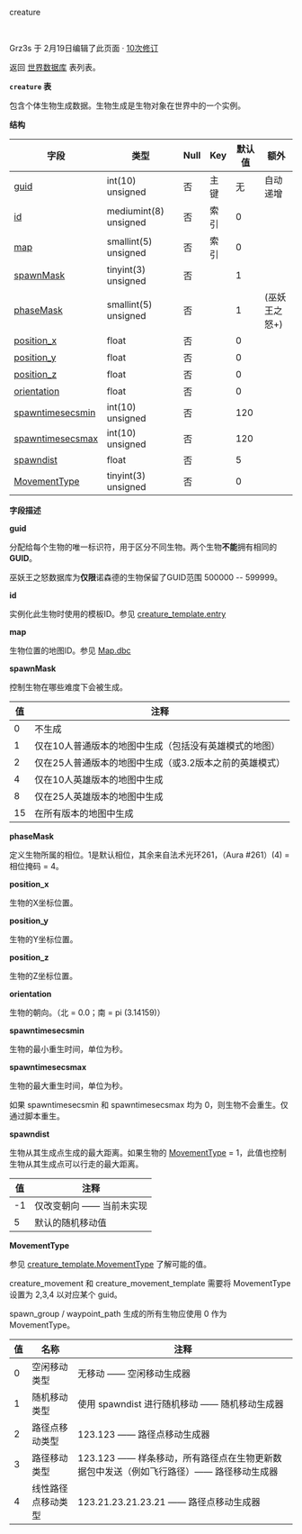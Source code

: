 creature

 

Grz3s 于 2月19日编辑了此页面 · [10次修订](https://github.com/cmangos/issues/wiki/creature/_history)

返回 [世界数据库](https://github.com/cmangos/issues/wiki/mangosdb_struct) 表列表。

**`creature` 表**

包含个体生物生成数据。生物生成是生物对象在世界中的一个实例。

**结构**

| **字段**                                                                       | **类型**            | **Null** | **Key** | **默认值** | **额外**        |
| ------------------------------------------------------------------------------ | ------------------- | -------- | ------- | ---------- | --------------- |
| [guid](https://github.com/cmangos/issues/wiki/creature#guid)                   | int(10) unsigned    | 否       | 主键    | 无         | 自动递增        |
| [id](https://github.com/cmangos/issues/wiki/creature#id)                       | mediumint(8) unsigned | 否       | 索引    | 0          |                 |
| [map](https://github.com/cmangos/issues/wiki/creature#map)                     | smallint(5) unsigned | 否       | 索引    | 0          |                 |
| [spawnMask](https://github.com/cmangos/issues/wiki/creature#spawnmask)         | tinyint(3) unsigned | 否       |         | 1          |                 |
| [phaseMask](https://github.com/cmangos/issues/wiki/creature#phasemask)         | smallint(5) unsigned | 否       |         | 1          | (巫妖王之怒+)   |
| [position_x](https://github.com/cmangos/issues/wiki/creature#position_x)       | float               | 否       |         | 0          |                 |
| [position_y](https://github.com/cmangos/issues/wiki/creature#position_y)       | float               | 否       |         | 0          |                 |
| [position_z](https://github.com/cmangos/issues/wiki/creature#position_z)       | float               | 否       |         | 0          |                 |
| [orientation](https://github.com/cmangos/issues/wiki/creature#orientation)     | float               | 否       |         | 0          |                 |
| [spawntimesecsmin](https://github.com/cmangos/issues/wiki/creature#spawntimesecsmin) | int(10) unsigned    | 否       |         | 120        |                 |
| [spawntimesecsmax](https://github.com/cmangos/issues/wiki/creature#spawntimesecsmax) | int(10) unsigned    | 否       |         | 120        |                 |
| [spawndist](https://github.com/cmangos/issues/wiki/creature#spawndist)         | float               | 否       |         | 5          |                 |
| [MovementType](https://github.com/cmangos/issues/wiki/creature#movementtype)   | tinyint(3) unsigned | 否       |         | 0          |                 |

**字段描述**

**guid**

分配给每个生物的唯一标识符，用于区分不同生物。两个生物**不能**拥有相同的**GUID**。

巫妖王之怒数据库为**仅限**诺森德的生物保留了GUID范围 500000 -- 599999。

**id**

实例化此生物时使用的模板ID。参见 [creature_template.entry](https://github.com/cmangos/issues/wiki/creature_template#entry)

**map**

生物位置的地图ID。参见 [Map.dbc](https://github.com/cmangos/issues/wiki/Map.dbc)

**spawnMask**

控制生物在哪些难度下会被生成。

| **值** | **注释**                                                                 |
| ------ | ------------------------------------------------------------------------ |
| 0      | 不生成                                                                   |
| 1      | 仅在10人普通版本的地图中生成（包括没有英雄模式的地图）                   |
| 2      | 仅在25人普通版本的地图中生成（或3.2版本之前的英雄模式）                  |
| 4      | 仅在10人英雄版本的地图中生成                                             |
| 8      | 仅在25人英雄版本的地图中生成                                             |
| 15     | 在所有版本的地图中生成                                                   |

**phaseMask**

定义生物所属的相位。1是默认相位，其余来自法术光环261，（Aura #261）(4) = 相位掩码 = 4。

**position_x**

生物的X坐标位置。

**position_y**

生物的Y坐标位置。

**position_z**

生物的Z坐标位置。

**orientation**

生物的朝向。（北 = 0.0；南 = pi (3.14159)）

**spawntimesecsmin**

生物的最小重生时间，单位为秒。

**spawntimesecsmax**

生物的最大重生时间，单位为秒。

如果 spawntimesecsmin 和 spawntimesecsmax 均为 0，则生物不会重生。仅通过脚本重生。

**spawndist**

生物从其生成点生成的最大距离。如果生物的 [MovementType](https://github.com/cmangos/issues/wiki/creature#MovementType) = 1，此值也控制生物从其生成点可以行走的最大距离。

| **值** | **注释**                             |
| ------ | ------------------------------------ |
| -1     | 仅改变朝向 —— 当前未实现             |
| 5      | 默认的随机移动值                     |

**MovementType**

参见 [creature_template.MovementType](https://github.com/cmangos/issues/wiki/creature_template#MovementType) 了解可能的值。

creature_movement 和 creature_movement_template 需要将 MovementType 设置为 2,3,4 以对应某个 guid。

spawn_group / waypoint_path 生成的所有生物应使用 0 作为 MovementType。

| **值** | **名称**               | **注释**                                                                                     |
| ------ | ---------------------- | -------------------------------------------------------------------------------------------- |
| 0      | 空闲移动类型           | 无移动 —— 空闲移动生成器                                                                     |
| 1      | 随机移动类型           | 使用 spawndist 进行随机移动 —— 随机移动生成器                                                |
| 2      | 路径点移动类型         | 123.123 —— 路径点移动生成器                                                                  |
| 3      | 路径移动类型           | 123.123 —— 样条移动，所有路径点在生物更新数据包中发送（例如飞行路径）—— 路径移动生成器        |
| 4      | 线性路径点移动类型     | 123.21.23.21.23.21 —— 路径点移动生成器                                                       |